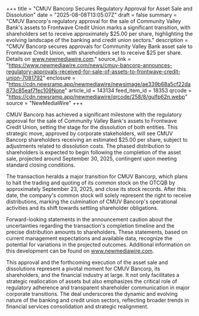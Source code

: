 +++
title = "CMUV Bancorp Secures Regulatory Approval for Asset Sale and Dissolution"
date = "2025-08-08T13:05:07Z"
draft = false
summary = "CMUV Bancorp's regulatory approval for the sale of Community Valley Bank's assets to Frontwave Credit Union marks a significant transition, with shareholders set to receive approximately $25.00 per share, highlighting the evolving landscape of the banking and credit union sectors."
description = "CMUV Bancorp secures approvals for Community Valley Bank asset sale to Frontwave Credit Union, with shareholders set to receive $25 per share. Details on www.newmediawire.com."
source_link = "https://www.newmediawire.com/news/cmuv-bancorp-announces-regulatory-approvals-received-for-sale-of-assets-to-frontwave-credit-union-7081792"
enclosure = "https://cdn.newsramp.app/newmediawire/newsimage/ae339b68a5cf22da873c85eaf7fec109None"
article_id = 143134
feed_item_id = 18353
qrcode = "https://cdn.newsramp.app/newmediawire/qrcode/258/8/gulfp62n.webp"
source = "NewMediaWire"
+++

<p>CMUV Bancorp has achieved a significant milestone with the regulatory approval for the sale of Community Valley Bank's assets to Frontwave Credit Union, setting the stage for the dissolution of both entities. This strategic move, approved by corporate stakeholders, will see CMUV Bancorp shareholders receiving an estimated $25.00 per share, subject to adjustments related to dissolution costs. The phased distribution to shareholders is expected to begin following the completion of the asset sale, projected around September 30, 2025, contingent upon meeting standard closing conditions.</p><p>The transaction heralds a major transition for CMUV Bancorp, which plans to halt the trading and quoting of its common stock on the OTCQB by approximately September 23, 2025, and close its stock records. After this date, the company's common stock will solely represent the right to receive distributions, marking the culmination of CMUV Bancorp's operational activities and its shift towards settling shareholder obligations.</p><p>Forward-looking statements in the announcement caution about the uncertainties regarding the transaction's completion timeline and the precise distribution amounts to shareholders. These statements, based on current management expectations and available data, recognize the potential for variations in the projected outcomes. Additional information on this development can be found on <a href='https://www.newmediawire.com' rel='nofollow' target='_blank'>www.newmediawire.com</a>.</p><p>This approval and the forthcoming execution of the asset sale and dissolutions represent a pivotal moment for CMUV Bancorp, its shareholders, and the financial industry at large. It not only facilitates a strategic reallocation of assets but also emphasizes the critical role of regulatory adherence and transparent shareholder communication in major corporate transitions. The deal underscores the dynamic and evolving nature of the banking and credit union sectors, reflecting broader trends in financial services consolidation and strategic realignment.</p>